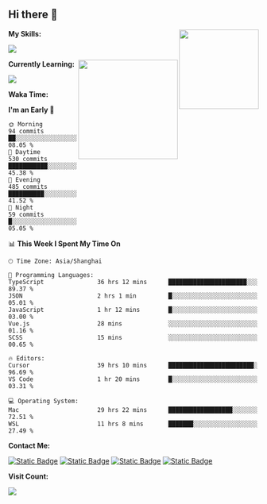 ## Hi there 👋

<img align="right" height=160 src="https://s2.loli.net/2024/05/01/uw3cVq5TUCnhYLy.png" />

**My Skills:**
<p align="left">
  <a href="https://skillicons.dev">
    <img src="https://skillicons.dev/icons?i=git,docker,go,js,ts,react,vue,tailwind,electron,nextjs&perline=8" />
  </a>
</p>

<a href="https://github.com/anuraghazra/convoychat">
  <img height=200 align="right" src="https://stats.ronki.moe/api/top-langs?username=lonzzi&layout=compact&langs_count=8&card_width=320" />
</a>

**Currently Learning:**
<p align="left">
  <a href="https://skillicons.dev">
    <img src="https://skillicons.dev/icons?i=flutter,dart,py,rust" />
  </a>
</p>



**Waka Time:**
<!--START_SECTION:waka-->
**I'm an Early 🐤** 

```text
🌞 Morning                94 commits          ██░░░░░░░░░░░░░░░░░░░░░░░   08.05 % 
🌆 Daytime                530 commits         ███████████░░░░░░░░░░░░░░   45.38 % 
🌃 Evening                485 commits         ██████████░░░░░░░░░░░░░░░   41.52 % 
🌙 Night                  59 commits          █░░░░░░░░░░░░░░░░░░░░░░░░   05.05 % 
```


📊 **This Week I Spent My Time On** 

```text
🕑︎ Time Zone: Asia/Shanghai

💬 Programming Languages: 
TypeScript               36 hrs 12 mins      ██████████████████████░░░   89.37 % 
JSON                     2 hrs 1 min         █░░░░░░░░░░░░░░░░░░░░░░░░   05.01 % 
JavaScript               1 hr 12 mins        █░░░░░░░░░░░░░░░░░░░░░░░░   03.00 % 
Vue.js                   28 mins             ░░░░░░░░░░░░░░░░░░░░░░░░░   01.16 % 
SCSS                     15 mins             ░░░░░░░░░░░░░░░░░░░░░░░░░   00.65 % 

🔥 Editors: 
Cursor                   39 hrs 10 mins      ████████████████████████░   96.69 % 
VS Code                  1 hr 20 mins        █░░░░░░░░░░░░░░░░░░░░░░░░   03.31 % 

💻 Operating System: 
Mac                      29 hrs 22 mins      ██████████████████░░░░░░░   72.51 % 
WSL                      11 hrs 8 mins       ███████░░░░░░░░░░░░░░░░░░   27.49 % 
```


<!--END_SECTION:waka-->

**Contact Me:**
<p>
  <a href="https://space.bilibili.com/13424328"><img alt="Static Badge" src="https://img.shields.io/badge/bilibili-ColourCode?style=flat-square&logo=bilibili&color=%23fb7299"></a>
  <a href="https://github.com/lonzzi"><img alt="Static Badge" src="https://img.shields.io/badge/GitHub-ColourCode?style=flat-square&logo=GitHub&color=%23555555"></a>
  <a href="https://twitter.com/lonzzi102"><img alt="Static Badge" src="https://img.shields.io/badge/X-ColourCode?style=flat-square&logo=x&color=%231D9BF0"></a>
  <a href="https://t.me/ronkimoe"><img alt="Static Badge" src="https://img.shields.io/badge/telegram-ColourCode?style=flat-square&logo=telegram&color=%23ED1965"></a>
</p>

**Visit Count:**
<p>
  <img src="https://count.ronki.moe/github:lonzzi?theme=rule34&render=pixelated">
</p>
